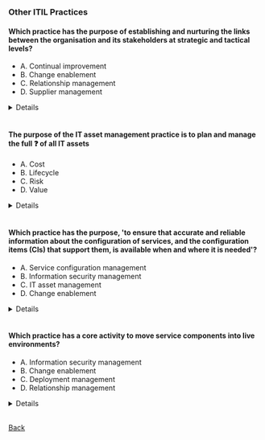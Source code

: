 ### Other ITIL Practices 
#### Which practice has the purpose of establishing and nurturing the links between the organisation and its stakeholders at strategic and tactical levels?
- A. Continual improvement
- B. Change enablement
- C. Relationship management
- D. Supplier management
<details>
  C. Relationship management
</details>
<br>

#### The purpose of the IT asset management practice is to plan and manage the full &#10067; of all IT assets
- A. Cost
- B. Lifecycle
- C. Risk
- D. Value
<details>
  B. Lifecycle
</details>
<br>

#### Which practice has the purpose, 'to ensure that accurate and reliable information about the configuration of services, and the configuration items (CIs) that support them, is available when and where it is needed'?
- A. Service configuration management
- B. Information security management
- C. IT asset management
- D. Change enablement
<details>
  A. Service configuration management
</details>
<br>

#### Which practice has a core activity to move service components into live environments?
- A. Information security management
- B. Change enablement
- C. Deployment management
- D. Relationship management
<details>
  C. Deployment management
</details>
<br>

[Back](README.md)
